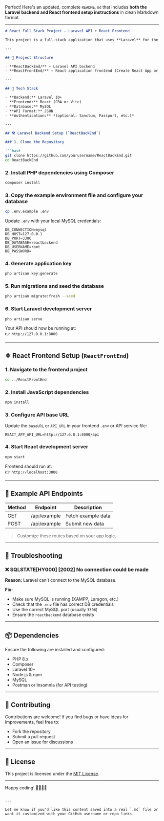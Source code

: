Perfect! Here's an updated, complete `README.md` that includes **both the Laravel backend and React frontend setup instructions** in clean Markdown format.

---

```markdown
# React Full Stack Project – Laravel API + React Frontend

This project is a full-stack application that uses **Laravel** for the backend (REST API) and **React** for the frontend (UI). It demonstrates how to build and connect a React-based frontend to a Laravel-powered API.

---

## 📁 Project Structure

- **ReactBackEnd/** – Laravel API backend
- **ReactFrontEnd/** – React application frontend (Create React App or Vite)

---

## 🚀 Tech Stack

- **Backend:** Laravel 10+
- **Frontend:** React (CRA or Vite)
- **Database:** MySQL
- **API Format:** JSON
- **Authentication:** *(optional: Sanctum, Passport, etc.)*

---

## 🛠 Laravel Backend Setup (`ReactBackEnd`)

### 1. Clone the Repository

```bash
git clone https://github.com/yourusername/ReactBackEnd.git
cd ReactBackEnd
```

### 2. Install PHP dependencies using Composer

```bash
composer install
```

### 3. Copy the example environment file and configure your database

```bash
cp .env.example .env
```

Update `.env` with your local MySQL credentials:

```env
DB_CONNECTION=mysql
DB_HOST=127.0.0.1
DB_PORT=3306
DB_DATABASE=reactbackend
DB_USERNAME=root
DB_PASSWORD=
```

### 4. Generate application key

```bash
php artisan key:generate
```

### 5. Run migrations and seed the database

```bash
php artisan migrate:fresh --seed
```

### 6. Start Laravel development server

```bash
php artisan serve
```

Your API should now be running at:  
👉 `http://127.0.0.1:8000`

---

## ⚛️ React Frontend Setup (`ReactFrontEnd`)

### 1. Navigate to the frontend project

```bash
cd ../ReactFrontEnd
```

### 2. Install JavaScript dependencies

```bash
npm install
```

### 3. Configure API base URL

Update the `baseURL` or `API_URL` in your frontend `.env` or API service file:

```env
REACT_APP_API_URL=http://127.0.0.1:8000/api
```

### 4. Start React development server

```bash
npm start
```

Frontend should run at:  
👉 `http://localhost:3000`

---

## 🔗 Example API Endpoints

| Method | Endpoint        | Description         |
|--------|-----------------|---------------------|
| GET    | /api/example    | Fetch example data  |
| POST   | /api/example    | Submit new data     |

> Customize these routes based on your app logic.

---

## 🧩 Troubleshooting

### ❌ SQLSTATE[HY000] [2002] No connection could be made

**Reason:** Laravel can't connect to the MySQL database.

**Fix:**
- Make sure MySQL is running (XAMPP, Laragon, etc.)
- Check that the `.env` file has correct DB credentials
- Use the correct MySQL port (usually `3306`)
- Ensure the `reactbackend` database exists

---

## 📦 Dependencies

Ensure the following are installed and configured:

- PHP 8.x
- Composer
- Laravel 10+
- Node.js & npm
- MySQL
- Postman or Insomnia (for API testing)

---

## 🤝 Contributing

Contributions are welcome! If you find bugs or have ideas for improvements, feel free to:

- Fork the repository
- Submit a pull request
- Open an issue for discussions

---

## 📄 License

This project is licensed under the [MIT License](LICENSE).

---

Happy coding! 👨‍💻👩‍💻
```

---

Let me know if you'd like this content saved into a real `.md` file or want it customized with your GitHub username or repo links.
